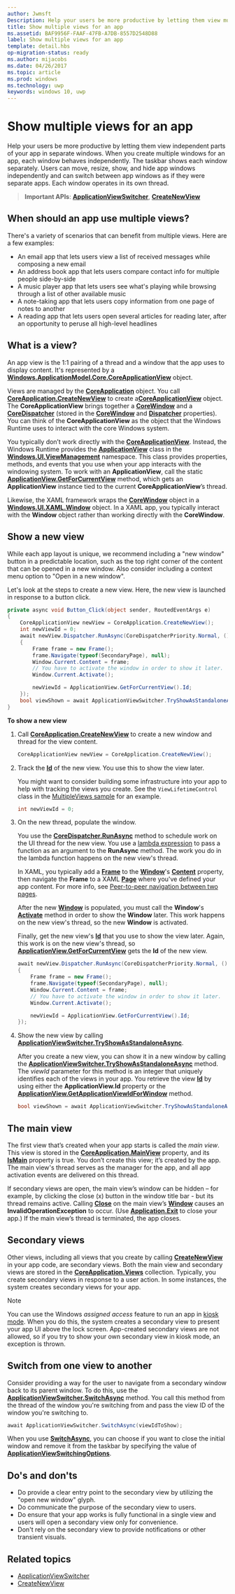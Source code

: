 ```yaml
---
author: Jwmsft
Description: Help your users be more productive by letting them view multiple independent parts of your app in separate windows.
title: Show multiple views for an app
ms.assetid: BAF9956F-FAAF-47FB-A7DB-8557D2548D88
label: Show multiple views for an app
template: detail.hbs
op-migration-status: ready
ms.author: mijacobs
ms.date: 04/26/2017
ms.topic: article
ms.prod: windows
ms.technology: uwp
keywords: windows 10, uwp
---
```


# Show multiple views for an app

<link rel="stylesheet" href="https://az835927.vo.msecnd.net/sites/uwp/Resources/css/custom.css">

Help your users be more productive by letting them view independent parts of your app in separate windows. When you create multiple windows for an app, each window behaves independently. The taskbar shows each window separately. Users can move, resize, show, and hide app windows independently and can switch between app windows as if they were separate apps. Each window operates in its own thread.

> **Important APIs**: [**ApplicationViewSwitcher**](https://msdn.microsoft.com/library/windows/apps/dn281094), [**CreateNewView**](https://msdn.microsoft.com/library/windows/apps/dn297278)

## When should an app use multiple views? 
There's a variety of scenarios that can benefit from multiple views. Here are a few examples: 
 - An email app that lets users view a list of received messages while composing a new email
 - An address book app that lets users compare contact info for multiple people side-by-side
 - A music player app that lets users see what's playing while browsing through a list of other available music
 - A note-taking app that lets users copy information from one page of notes to another
 - A reading app that lets users open several articles for reading later, after an opportunity to peruse all high-level headlines

## What is a view?

An app view is the 1:1 pairing of a thread and a window that the app uses to display content. It's represented by a [**Windows.ApplicationModel.Core.CoreApplicationView**](https://msdn.microsoft.com/library/windows/apps/br225017) object.

Views are managed by the [**CoreApplication**](https://msdn.microsoft.com/library/windows/apps/br225016) object. You call [**CoreApplication.CreateNewView**](https://msdn.microsoft.com/library/windows/apps/dn297278) to create a[**CoreApplicationView**](https://msdn.microsoft.com/library/windows/apps/br225017) object. The **CoreApplicationView** brings together a [**CoreWindow**](https://msdn.microsoft.com/library/windows/apps/br208225) and a [**CoreDispatcher**](https://msdn.microsoft.com/library/windows/apps/br208211) (stored in the [**CoreWindow**](https://msdn.microsoft.com/library/windows/apps/br225019) and [**Dispatcher**](https://msdn.microsoft.com/library/windows/apps/dn433264) properties). You can think of the **CoreApplicationView** as the object that the Windows Runtime uses to interact with the core Windows system.

You typically don’t work directly with the [**CoreApplicationView**](https://msdn.microsoft.com/library/windows/apps/br225017). Instead, the Windows Runtime provides the [**ApplicationView**](https://msdn.microsoft.com/library/windows/apps/hh701658) class in the [**Windows.UI.ViewManagement**](https://msdn.microsoft.com/library/windows/apps/br242295) namespace. This class provides properties, methods, and events that you use when your app interacts with the windowing system. To work with an **ApplicationView**, call the static [**ApplicationView.GetForCurrentView**](https://msdn.microsoft.com/library/windows/apps/hh701672) method, which gets an **ApplicationView** instance tied to the current **CoreApplicationView**’s thread.

Likewise, the XAML framework wraps the [**CoreWindow**](https://msdn.microsoft.com/library/windows/apps/br208225) object in a [**Windows.UI.XAML.Window**](https://msdn.microsoft.com/library/windows/apps/br209041) object. In a XAML app, you typically interact with the **Window** object rather than working directly with the **CoreWindow**.

## Show a new view

While each app layout is unique, we recommend including a "new window" button in a predictable location, such as the top right corner of the content that can be opened in a new window. Also consider including a context menu option to "Open in a new window".

Let's look at the steps to create a new view. Here, the new view is launched in response to a button click.

```csharp
private async void Button_Click(object sender, RoutedEventArgs e)
{
    CoreApplicationView newView = CoreApplication.CreateNewView();
    int newViewId = 0;
    await newView.Dispatcher.RunAsync(CoreDispatcherPriority.Normal, () =>
    {
        Frame frame = new Frame();
        frame.Navigate(typeof(SecondaryPage), null);   
        Window.Current.Content = frame;
        // You have to activate the window in order to show it later.
        Window.Current.Activate();

        newViewId = ApplicationView.GetForCurrentView().Id;
    });
    bool viewShown = await ApplicationViewSwitcher.TryShowAsStandaloneAsync(newViewId);
}
```

**To show a new view**

1.  Call [**CoreApplication.CreateNewView**](https://msdn.microsoft.com/library/windows/apps/dn297291) to create a new window and thread for the view content.

    ```csharp
    CoreApplicationView newView = CoreApplication.CreateNewView();
    ```

2.  Track the [**Id**](https://msdn.microsoft.com/library/windows/apps/dn281120) of the new view. You use this to show the view later.

    You might want to consider building some infrastructure into your app to help with tracking the views you create. See the `ViewLifetimeControl` class in the [MultipleViews sample](http://go.microsoft.com/fwlink/p/?LinkId=620574) for an example.

    ```csharp
    int newViewId = 0;
    ```

3.  On the new thread, populate the window.

    You use the [**CoreDispatcher.RunAsync**](https://msdn.microsoft.com/library/windows/apps/hh750317) method to schedule work on the UI thread for the new view. You use a [lambda expression](http://go.microsoft.com/fwlink/p/?LinkId=389615) to pass a function as an argument to the **RunAsync** method. The work you do in the lambda function happens on the new view's thread.

    In XAML, you typically add a [**Frame**](https://msdn.microsoft.com/library/windows/apps/br242682) to the [**Window**](https://msdn.microsoft.com/library/windows/apps/br209041)'s [**Content**](https://msdn.microsoft.com/library/windows/apps/br209051) property, then navigate the **Frame** to a XAML [**Page**](https://msdn.microsoft.com/library/windows/apps/br227503) where you've defined your app content. For more info, see [Peer-to-peer navigation between two pages](navigate-between-two-pages.md).

    After the new [**Window**](https://msdn.microsoft.com/library/windows/apps/br209041) is populated, you must call the **Window**'s [**Activate**](https://msdn.microsoft.com/library/windows/apps/br209046) method in order to show the **Window** later. This work happens on the new view's thread, so the new **Window** is activated.

    Finally, get the new view's [**Id**](https://msdn.microsoft.com/library/windows/apps/dn281120) that you use to show the view later. Again, this work is on the new view's thread, so [**ApplicationView.GetForCurrentView**](https://msdn.microsoft.com/library/windows/apps/hh701672) gets the **Id** of the new view.

    ```csharp
    await newView.Dispatcher.RunAsync(CoreDispatcherPriority.Normal, () =>
    {
        Frame frame = new Frame();
        frame.Navigate(typeof(SecondaryPage), null);   
        Window.Current.Content = frame;
        // You have to activate the window in order to show it later.
        Window.Current.Activate();

        newViewId = ApplicationView.GetForCurrentView().Id;
    });
    ```

4.  Show the new view by calling [**ApplicationViewSwitcher.TryShowAsStandaloneAsync**](https://msdn.microsoft.com/library/windows/apps/dn281101).

    After you create a new view, you can show it in a new window by calling the [**ApplicationViewSwitcher.TryShowAsStandaloneAsync**](https://msdn.microsoft.com/library/windows/apps/dn281101) method. The *viewId* parameter for this method is an integer that uniquely identifies each of the views in your app. You retrieve the view [**Id**](https://msdn.microsoft.com/library/windows/apps/dn281120) by using either the **ApplicationView.Id** property or the [**ApplicationView.GetApplicationViewIdForWindow**](https://msdn.microsoft.com/library/windows/apps/dn281109) method.

    ```csharp
    bool viewShown = await ApplicationViewSwitcher.TryShowAsStandaloneAsync(newViewId);
    ```

## The main view


The first view that’s created when your app starts is called the *main view*. This view is stored in the [**CoreApplication.MainView**](https://msdn.microsoft.com/library/windows/apps/hh700465) property, and its [**IsMain**](https://msdn.microsoft.com/library/windows/apps/hh700452) property is true. You don’t create this view; it’s created by the app. The main view's thread serves as the manager for the app, and all app activation events are delivered on this thread.

If secondary views are open, the main view’s window can be hidden – for example, by clicking the close (x) button in the window title bar - but its thread remains active. Calling [**Close**](https://msdn.microsoft.com/library/windows/apps/br209049) on the main view’s [**Window**](https://msdn.microsoft.com/library/windows/apps/br209041) causes an **InvalidOperationException** to occur. (Use [**Application.Exit**](https://msdn.microsoft.com/library/windows/apps/br242327) to close your app.) If the main view’s thread is terminated, the app closes.

## Secondary views


Other views, including all views that you create by calling [**CreateNewView**](https://msdn.microsoft.com/library/windows/apps/dn297278) in your app code, are secondary views. Both the main view and secondary views are stored in the [**CoreApplication.Views**](https://msdn.microsoft.com/library/windows/apps/br205861) collection. Typically, you create secondary views in response to a user action. In some instances, the system creates secondary views for your app.

> [!NOTE]
> You can use the Windows *assigned access* feature to run an app in [kiosk mode](https://technet.microsoft.com/library/mt219050.aspx). When you do this, the system creates a secondary view to present your app UI above the lock screen. App-created secondary views are not allowed, so if you try to show your own secondary view in kiosk mode, an exception is thrown.

## Switch from one view to another

Consider providing a way for the user to navigate from a secondary window back to its parent window. To do this, use the [**ApplicationViewSwitcher.SwitchAsync**](https://msdn.microsoft.com/library/windows/apps/dn281097) method. You call this method from the thread of the window you're switching from and pass the view ID of the window you're switching to.

```csharp
await ApplicationViewSwitcher.SwitchAsync(viewIdToShow);
```

When you use [**SwitchAsync**](https://msdn.microsoft.com/library/windows/apps/dn281097), you can choose if you want to close the initial window and remove it from the taskbar by specifying the value of [**ApplicationViewSwitchingOptions**](https://msdn.microsoft.com/library/windows/apps/dn281105).

## Do's and don'ts

* Do provide a clear entry point to the secondary view by utilizing the "open new window" glyph.
* Do communicate the purpose of the secondary view to users.
* Do ensure that your app works is fully functional in a single view and users will open a secondary view only for convenience.
* Don't rely on the secondary view to provide notifications or other transient visuals.

## Related topics

* [ApplicationViewSwitcher](https://msdn.microsoft.com/library/windows/apps/dn281094)
* [CreateNewView](https://msdn.microsoft.com/library/windows/apps/dn297278)

 
